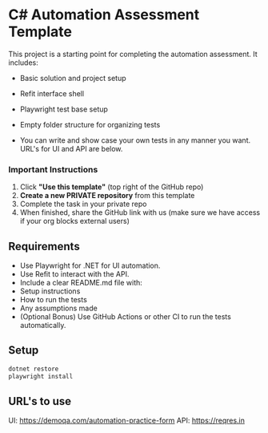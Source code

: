 # C# Automation Assessment Template

This project is a starting point for completing the automation assessment. It includes:

- Basic solution and project setup
- Refit interface shell
- Playwright test base setup
- Empty folder structure for organizing tests

- You can write and show case your own tests in any manner you want. URL's for UI and API are below.

### Important Instructions

1. Click **"Use this template"** (top right of the GitHub repo)
2. **Create a new PRIVATE repository** from this template
3. Complete the task in your private repo
4. When finished, share the GitHub link with us (make sure we have access if your org blocks external users)

## Requirements

- Use Playwright for .NET for UI automation.
- Use Refit to interact with the API.
- Include a clear README.md file with:
- Setup instructions
- How to run the tests
- Any assumptions made
- (Optional Bonus) Use GitHub Actions or other CI to run the tests automatically.

## Setup

```bash
dotnet restore
playwright install
```

## URL's to use
UI: https://demoqa.com/automation-practice-form 
API: https://reqres.in 

